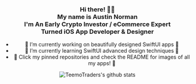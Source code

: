 <div align="center"> 
  <h3>Hi there! 👋🤓<br>My name is Austin Norman<br>I'm An Early Crypto Investor / eCommerce Expert<br>Turned  iOS App Developer & Designer</h3>

- 🔭 I’m currently working on beautifully designed SwiftUI apps 🔭<br>
- 🌱 I’m currently learning SwiftUI advanced design techniques 🌱<br>
- 🤔 Click my pinned repositories and check the README for images of all my apps! 🤔 <br>

![TeemoTraders's github stats](https://github-readme-stats.vercel.app/api?username=TeemoTrader&hide=issues,contribs&show_icons=true&theme=blue-green)




<!--
**TeemoTrader/TeemoTrader** is a ✨ _special_ ✨ repository because its `README.md` (this file) appears on your GitHub profile.

Here are some ideas to get you started:

- 🔭 I’m currently working on ...
- 🌱 I’m currently learning ...
- 👯 I’m looking to collaborate on ...
- 🤔 I’m looking for help with ...
- 💬 Ask me about ...
- 📫 How to reach me: ...
- 😄 Pronouns: ...
- ⚡ Fun fact: ...
-->
